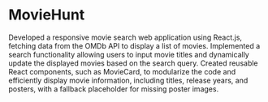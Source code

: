 # MovieHunt

Developed a responsive movie search web application using React.js, fetching data from the OMDb API to display a list of movies.
Implemented a search functionality allowing users to input movie titles and dynamically update the displayed movies based on the search query.
Created reusable React components, such as MovieCard, to modularize the code and efficiently display movie information, including titles, release years, and posters, with a fallback placeholder for missing poster images.
